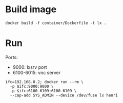 # Build image

`docker build -f container/Dockerfile -t lx .`

# Run

Ports:
- 9000: lxsrv port
- 6100-6015: vnc server

```
ifc=192.168.0.2; docker run --rm \
  -p $ifc:9000:9000 \
  -p $ifc:6100-6109:6100-6109 \
  --cap-add SYS_ADMIN --device /dev/fuse lx henri
```
